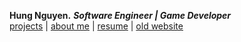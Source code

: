 **Hung Nguyen.** ***Software Engineer | Game Developer***  
[projects](index.html) | [about me](about-me.html) | [resume](/files/resume.pdf) | [old website](/storage/v2)
<br><br>
